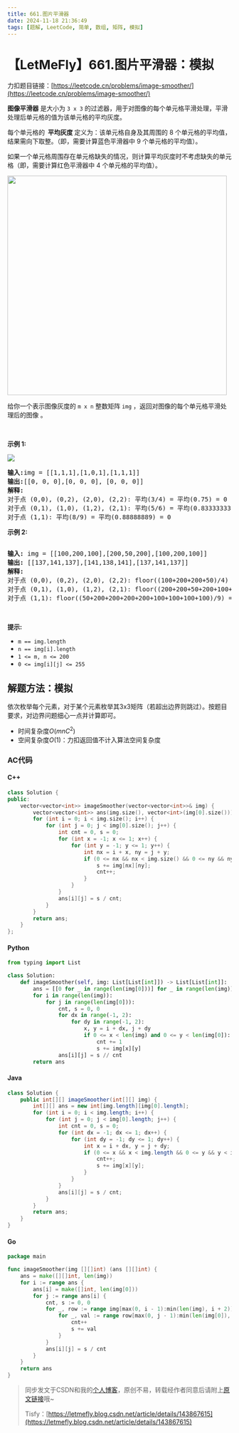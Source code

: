 ```yaml
---
title: 661.图片平滑器
date: 2024-11-18 21:36:49
tags: [题解, LeetCode, 简单, 数组, 矩阵, 模拟]
---
```


# 【LetMeFly】661.图片平滑器：模拟

力扣题目链接：[https://leetcode.cn/problems/image-smoother/](https://leetcode.cn/problems/image-smoother/)

<p><strong>图像平滑器</strong> 是大小为&nbsp;<code>3 x 3</code> 的过滤器，用于对图像的每个单元格平滑处理，平滑处理后单元格的值为该单元格的平均灰度。</p>

<p>每个单元格的<strong>&nbsp; 平均灰度</strong> 定义为：该单元格自身及其周围的 8 个单元格的平均值，结果需向下取整。（即，需要计算蓝色平滑器中 9 个单元格的平均值）。</p>

<p>如果一个单元格周围存在单元格缺失的情况，则计算平均灰度时不考虑缺失的单元格（即，需要计算红色平滑器中 4 个单元格的平均值）。</p>

<p><img src="https://assets.leetcode.com/uploads/2021/05/03/smoother-grid.jpg" style="height: 493px; width: 493px;" /></p>

<!-- https://i-blog.csdnimg.cn/direct/c0079440db3d44c182a1a7505fa91db1.png -->

<p>给你一个表示图像灰度的 <code>m x n</code> 整数矩阵 <code>img</code> ，返回对图像的每个单元格平滑处理后的图像&nbsp;。</p>

<p>&nbsp;</p>

<p><strong>示例 1:</strong></p>

<p><img src="https://assets.leetcode.com/uploads/2021/05/03/smooth-grid.jpg" /></p>
<!-- ![在这里插入图片描述](https://i-blog.csdnimg.cn/direct/0535b69bc6c343f3a2e3caa5c747939c.png) -->

<pre>
<strong>输入:</strong>img = [[1,1,1],[1,0,1],[1,1,1]]
<strong>输出:</strong>[[0, 0, 0],[0, 0, 0], [0, 0, 0]]
<strong>解释:</strong>
对于点 (0,0), (0,2), (2,0), (2,2): 平均(3/4) = 平均(0.75) = 0
对于点 (0,1), (1,0), (1,2), (2,1): 平均(5/6) = 平均(0.83333333) = 0
对于点 (1,1): 平均(8/9) = 平均(0.88888889) = 0
</pre>

<p><strong>示例 2:</strong></p>
<img alt="" src="https://assets.leetcode.com/uploads/2021/05/03/smooth2-grid.jpg" />
<!-- ![在这里插入图片描述](https://i-blog.csdnimg.cn/direct/48d226238db34b39bbf7712fe4791185.png) -->
<pre>
<strong>输入:</strong> img = [[100,200,100],[200,50,200],[100,200,100]]
<strong>输出:</strong> [[137,141,137],[141,138,141],[137,141,137]]
<strong>解释:</strong>
对于点 (0,0), (0,2), (2,0), (2,2): floor((100+200+200+50)/4) = floor(137.5) = 137
对于点 (0,1), (1,0), (1,2), (2,1): floor((200+200+50+200+100+100)/6) = floor(141.666667) = 141
对于点 (1,1): floor((50+200+200+200+200+100+100+100+100)/9) = floor(138.888889) = 138
</pre>

<p>&nbsp;</p>

<p><strong>提示:</strong></p>

<ul>
	<li><code>m == img.length</code></li>
	<li><code>n == img[i].length</code></li>
	<li><code>1 &lt;= m, n &lt;= 200</code></li>
	<li><code>0 &lt;= img[i][j] &lt;= 255</code></li>
</ul>


    
## 解题方法：模拟

依次枚举每个元素，对于某个元素枚举其3x3矩阵（若超出边界则跳过）。按题目要求，对边界问题细心一点并计算即可。

+ 时间复杂度$O(mnC^2)$
+ 空间复杂度$O(1)$：力扣返回值不计入算法空间复杂度

### AC代码

#### C++

```cpp
class Solution {
public:
    vector<vector<int>> imageSmoother(vector<vector<int>>& img) {
        vector<vector<int>> ans(img.size(), vector<int>(img[0].size()));
        for (int i = 0; i < img.size(); i++) {
            for (int j = 0; j < img[0].size(); j++) {
                int cnt = 0, s = 0;
                for (int x = -1; x <= 1; x++) {
                    for (int y = -1; y <= 1; y++) {
                        int nx = i + x, ny = j + y;
                        if (0 <= nx && nx < img.size() && 0 <= ny && ny < img[0].size()) {
                            s += img[nx][ny];
                            cnt++;
                        }
                    }
                }
                ans[i][j] = s / cnt;
            }
        }
        return ans;
    }
};
```

#### Python

```python
from typing import List

class Solution:
    def imageSmoother(self, img: List[List[int]]) -> List[List[int]]:
        ans = [[0 for _ in range(len(img[0]))] for _ in range(len(img))]
        for i in range(len(img)):
            for j in range(len(img[0])):
                cnt, s = 0, 0
                for dx in range(-1, 2):
                    for dy in range(-1, 2):
                        x, y = i + dx, j + dy
                        if 0 <= x < len(img) and 0 <= y < len(img[0]):
                            cnt += 1
                            s += img[x][y]
                ans[i][j] = s // cnt
        return ans
```

#### Java

```java
class Solution {
    public int[][] imageSmoother(int[][] img) {
        int[][] ans = new int[img.length][img[0].length];
        for (int i = 0; i < img.length; i++) {
            for (int j = 0; j < img[0].length; j++) {
                int cnt = 0, s = 0;
                for (int dx = -1; dx <= 1; dx++) {
                    for (int dy = -1; dy <= 1; dy++) {
                        int x = i + dx, y = j + dy;
                        if (0 <= x && x < img.length && 0 <= y && y < img[0].length) {
                            cnt++;
                            s += img[x][y];
                        }
                    }
                }
                ans[i][j] = s / cnt;
            }
        }
        return ans;
    }
}
```

#### Go

```go
package main

func imageSmoother(img [][]int) (ans [][]int) {
    ans = make([][]int, len(img))
    for i := range ans {
        ans[i] = make([]int, len(img[0]))
        for j := range ans[i] {
            cnt, s := 0, 0
            for _, row := range img[max(0, i - 1):min(len(img), i + 2)] {
                for _, val := range row[max(0, j - 1):min(len(img[0]), j + 2)] {
                    cnt++
                    s += val
                }
            }
            ans[i][j] = s / cnt
        }
    }
    return ans
}
```

> 同步发文于CSDN和我的[个人博客](https://blog.letmefly.xyz/)，原创不易，转载经作者同意后请附上[原文链接](https://blog.letmefly.xyz/2024/11/18/LeetCode%200661.%E5%9B%BE%E7%89%87%E5%B9%B3%E6%BB%91%E5%99%A8/)哦~
>
> Tisfy：[https://letmefly.blog.csdn.net/article/details/143867615](https://letmefly.blog.csdn.net/article/details/143867615)

